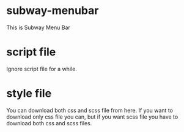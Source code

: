 # subway-menubar
This is Subway Menu Bar

# script file
Ignore script file for a while.

# style file
You can download both css and scss file from here.
If you want to download only css file you can, but if you want scss file you have to download both css and scss files.